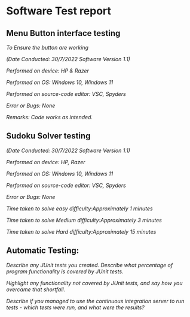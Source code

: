 # Software Test report  



## Menu Button interface testing

*To Ensure the button are working*

*(Date Conducted: 30/7/2022 Software Version 1.1)*

*Performed on device: HP & Razer*

*Performed on OS: Windows 10, Windows 11*

*Performed on source-code editor: VSC, Spyders*

*Error or Bugs: None*

*Remarks: Code works as intended.*


## Sudoku Solver testing

*(Date Conducted: 30/7/2022 Software Version 1.1)*

*Performed on device: HP, Razer*

*Performed on OS: Windows 10, Windows 11*

*Performed on source-code editor: VSC, Spyders*

*Error or Bugs: None*

*Time taken to solve easy difficulty:Approximately 1 minutes*

*Time taken to solve Medium difficulty:Approximately 3 minutes*

*Time taken to solve Hard difficulty:Approximately 15 minutes*


## Automatic Testing:
*Describe any JUnit tests you created. Describe what percentage of program functionality is covered by JUnit tests.*

*Highlight any functionality not covered by JUnit tests, and say how you overcame that shortfall.*

*Describe if you managed to use the continuous integration server to run tests - which tests were run, and what were the results?* 